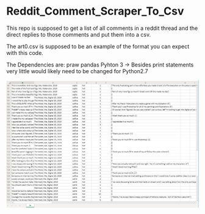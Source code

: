 # Reddit_Comment_Scraper_To_Csv
This repo is supposed to get a list of all comments in a reddit thread and the direct replies to those comments and put them into a csv.

The art0.csv is supposed to be an example of the format you can expect with this code.

The Dependencies are: 
  praw
  pandas
  Pyhton 3 -> Besides print statements very little would likely need to be changed for Python2.7

![Csv Example](Capture.PNG)
